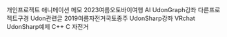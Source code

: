 개인프로젝트
애니메이션
메모
2023여름오토바이여행
AI
UdonGraph강좌
다른프로젝트구경
Udon관련글
2019여름자전거국토종주
UdonSharp강좌
VRchat
UdonSharp예제
C++
C
자전거